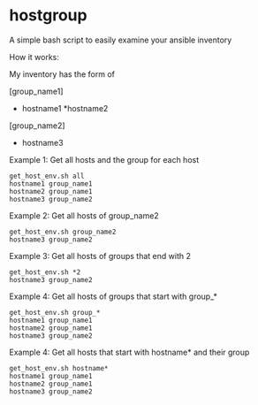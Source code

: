 # hostgroup
A simple bash script to easily examine your ansible inventory

How it works:

My inventory has the form of 

[group_name1]
* hostname1
*hostname2

[group_name2]
* hostname3


Example 1: Get all hosts and the group for each host
```
get_host_env.sh all
hostname1 group_name1  
hostname2 group_name1
hostname3 group_name2
```

Example 2: Get all hosts of group_name2
```
get_host_env.sh group_name2
hostname3 group_name2
```

Example 3: Get all hosts of groups that end with 2
```
get_host_env.sh *2
hostname3 group_name2
```

Example 4: Get all hosts of groups that start with group_*
```
get_host_env.sh group_*
hostname1 group_name1
hostname2 group_name1
hostname3 group_name2
```

Example 4: Get all hosts that start with hostname* and their group
```
get_host_env.sh hostname*
hostname1 group_name1
hostname2 group_name1
hostname3 group_name2
```
